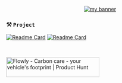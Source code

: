 
<p align="center">
  <a href="https://www.yushi.dev/" target="_blank" rel="noreferrer"><img src="https://cdn.discordapp.com/attachments/1018205416502607912/1018479318466297876/MetalSimplisticTut.png" alt="my banner"></a>
</p>


### **⚒️ ``Project``**<br>
[![Readme Card](https://github-readme-stats.vercel.app/api/pin/?username=Thomasperge&repo=GoodFarm&show_owner=true&theme=dark)](https://github.com/thomasperge/GoodFarm)
[![Readme Card](https://github-readme-stats.vercel.app/api/pin/?username=Thomasperge&repo=CryptoCurrency-Desktop-apps&show_owner=true&theme=dark)](https://github.com/thomasperge/CryptoCurrency-Desktop-apps)

<br>

<a href="https://www.producthunt.com/posts/flowly-3?utm_source=badge-featured&utm_medium=badge&utm_souce=badge-flowly&#0045;3" target="_blank"><img src="https://api.producthunt.com/widgets/embed-image/v1/featured.svg?post_id=410061&theme=light" alt="Flowly - Carbon&#0032;care&#0032;&#0045;&#0032;your&#0032;vehicle&#0039;s&#0032;footprint | Product Hunt" style="width: 250px; height: 54px;" width="250" height="54" /></a>
